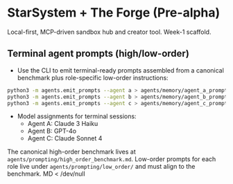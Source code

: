 # StarSystem + The Forge (Pre-alpha)
Local-first, MCP-driven sandbox hub and creator tool. Week-1 scaffold.

## Terminal agent prompts (high/low-order)

- Use the CLI to emit terminal-ready prompts assembled from a canonical benchmark plus role-specific low-order instructions:

```bash
python3 -m agents.emit_prompts --agent a > agents/memory/agent_a_prompt.txt
python3 -m agents.emit_prompts --agent b > agents/memory/agent_b_prompt.txt
python3 -m agents.emit_prompts --agent c > agents/memory/agent_c_prompt.txt
```

- Model assignments for terminal sessions:
  - Agent A: Claude 3 Haiku
  - Agent B: GPT-4o
  - Agent C: Claude Sonnet 4

The canonical high-order benchmark lives at `agents/prompting/high_order_benchmark.md`. Low-order prompts for each role live under `agents/prompting/low_order/` and must align to the benchmark.
MD < /dev/null
